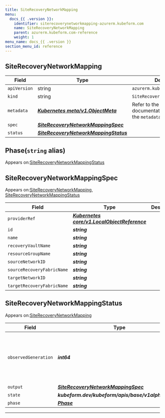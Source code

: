 ```yaml
---
title: SiteRecoveryNetworkMapping
menu:
  docs_{{ .version }}:
    identifier: siterecoverynetworkmapping-azurerm.kubeform.com
    name: SiteRecoveryNetworkMapping
    parent: azurerm.kubeform.com-reference
    weight: 1
menu_name: docs_{{ .version }}
section_menu_id: reference
---
```


## SiteRecoveryNetworkMapping
| Field | Type | Description |
| ------ | ----- | ----------- |
| `apiVersion` | string | `azurerm.kubeform.com/v1alpha1` |
|    `kind` | string | `SiteRecoveryNetworkMapping` |
| `metadata` | ***[Kubernetes meta/v1.ObjectMeta](https://v1-18.docs.kubernetes.io/docs/reference/generated/kubernetes-api/v1.18/#objectmeta-v1-meta)***|Refer to the Kubernetes API documentation for the fields of the `metadata` field.|
| `spec` | ***[SiteRecoveryNetworkMappingSpec](#siterecoverynetworkmappingspec)***||
| `status` | ***[SiteRecoveryNetworkMappingStatus](#siterecoverynetworkmappingstatus)***||
## Phase(`string` alias)

Appears on:[SiteRecoveryNetworkMappingStatus](#siterecoverynetworkmappingstatus)

## SiteRecoveryNetworkMappingSpec

Appears on:[SiteRecoveryNetworkMapping](#siterecoverynetworkmapping), [SiteRecoveryNetworkMappingStatus](#siterecoverynetworkmappingstatus)

| Field | Type | Description |
| ------ | ----- | ----------- |
| `providerRef` | ***[Kubernetes core/v1.LocalObjectReference](https://v1-18.docs.kubernetes.io/docs/reference/generated/kubernetes-api/v1.18/#localobjectreference-v1-core)***||
| `id` | ***string***||
| `name` | ***string***||
| `recoveryVaultName` | ***string***||
| `resourceGroupName` | ***string***||
| `sourceNetworkID` | ***string***||
| `sourceRecoveryFabricName` | ***string***||
| `targetNetworkID` | ***string***||
| `targetRecoveryFabricName` | ***string***||
## SiteRecoveryNetworkMappingStatus

Appears on:[SiteRecoveryNetworkMapping](#siterecoverynetworkmapping)

| Field | Type | Description |
| ------ | ----- | ----------- |
| `observedGeneration` | ***int64***| ***(Optional)*** Resource generation, which is updated on mutation by the API Server.|
| `output` | ***[SiteRecoveryNetworkMappingSpec](#siterecoverynetworkmappingspec)***| ***(Optional)*** |
| `state` | ***kubeform.dev/kubeform/apis/base/v1alpha1.State***| ***(Optional)*** |
| `phase` | ***[Phase](#phase)***| ***(Optional)*** |
---
